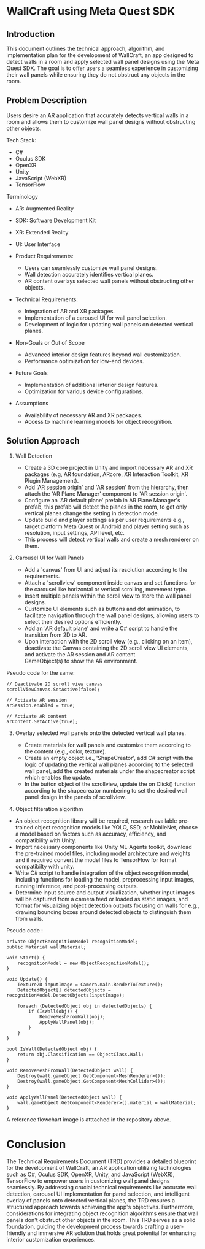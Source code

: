 # WallCraft using Meta Quest SDK

## Introduction

This document outlines the technical approach, algorithm, and implementation plan for the development of WallCraft, an app designed to detect walls in a room and apply selected wall panel designs using the Meta Quest SDK. The goal is to offer users a seamless experience in customizing their wall panels while ensuring they do not obstruct any objects in the room.

## Problem Description
Users desire an AR application that accurately detects vertical walls in a room and allows them to customize wall panel designs without obstructing other objects.

Tech Stack:
 - C#
 - Oculus SDK
 - OpenXR
 - Unity
 - JavaScript (WebXR)
 - TensorFlow

  Terminology
  - AR: Augmented Reality
  - SDK: Software Development Kit
  - XR: Extended Reality
  - UI: User Interface

- Product Requirements:
  - Users can seamlessly customize wall panel designs.
  - Wall detection accurately identifies vertical planes.
  - AR content overlays selected wall panels without obstructing other objects.

- Technical Requirements:
  - Integration of AR and XR packages.
  - Implementation of a carousel UI for wall panel selection.
  - Development of logic for updating wall panels on detected vertical planes.

- Non-Goals or Out of Scope
  - Advanced interior design features beyond wall customization.
  - Performance optimization for low-end devices.

- Future Goals
  - Implementation of additional interior design features.
  - Optimization for various device configurations.

- Assumptions
  - Availability of necessary AR and XR packages.
  - Access to machine learning models for object recognition.

## Solution Approach

1. Wall Detection
   - Create a 3D core project in Unity and import necessary AR and XR packages (e.g, AR foundation, ARcore, XR Interaction Toolkit, XR Plugin Management).
   - Add 'AR session origin' and 'AR session' from the hierarchy, then attach the 'AR Plane Manager' component to 'AR session origin'.
   - Configure an 'AR default plane' prefab in AR Plane Manager's prefab, this prefab will detect the planes in the room, to get only vertical planes change the setting in detection mode.
   - Update build and player settings as per user requirements e.g., target platform Meta Quest or Android and player setting such as resolution, input settings, API level, etc.
   - This process will detect vertical walls and create a mesh renderer on them.
  
2. Carousel UI for Wall Panels
   - Add a 'canvas' from UI and adjust its resolution according to the requirements.
   - Attach a 'scrollview' component inside canvas and set functions for the carousel like horizontal or vertical scrolling, movement type.
   - Insert multiple panels within the scroll view to store the wall panel designs.
   - Customize UI elements such as buttons and dot animation, to facilitate navigation through the wall panel designs, allowing users to select their desired options efficiently.
   - Add an 'AR default plane' and write a C# script to handle the transition from 2D to AR.
   - Upon interaction with the 2D scroll view (e.g., clicking on an item), deactivate the Canvas containing the 2D scroll view UI elements, and activate the AR session and AR content    
     GameObject(s) to show the AR environment.

Pseudo code for the same:

    // Deactivate 2D scroll view canvas
    scrollViewCanvas.SetActive(false);
    
    // Activate AR session
    arSession.enabled = true;
    
    // Activate AR content
    arContent.SetActive(true);

 3. Overlay selected wall panels onto the detected vertical wall planes.
    - Create materials for wall panels and customize them according to the content (e.g., color, texture).
    - Create an empty object i.e., 'ShapeCreator', add C# script with the logic of updating the vertical wall planes according to the selected wall panel, add the created materials under the shapecreator script which enables the update.
    - In the button object of the scrollview, update the on Click() function according to the shapecreator numbering to set the desired wall panel design in the panels of scrollview.

4. Object filteration algorithm
  - An object recognition library will be required, research available pre-trained object recognition models like YOLO, SSD, or MobileNet, choose a model based on factors such as accuracy, efficiency, and compatibility with Unity.
  - Import necessary components like Unity ML-Agents toolkit, download the pre-trained model files, including model architecture and weights and if required convert the model files to TensorFlow for format compatibilty with unity.
  - Write C# script to handle integration of the object recognition model, including functions for loading the model, preprocessing input images, running inference, and post-processing outputs.
  - Determine input source and output visualization, whether input images will be captured from a camera feed or loaded as static images, and format for visualizing object detection outputs focusing on walls for e.g., drawing bounding boxes around detected objects to distinguish them from walls.

Pseudo code :  

    private ObjectRecognitionModel recognitionModel;
    public Material wallMaterial;

    void Start() {
        recognitionModel = new ObjectRecognitionModel();
    }

    void Update() {
        Texture2D inputImage = Camera.main.RenderToTexture();
        DetectedObject[] detectedObjects = recognitionModel.DetectObjects(inputImage);

        foreach (DetectedObject obj in detectedObjects) {
            if (IsWall(obj)) {
                RemoveMeshFromWall(obj);
                ApplyWallPanel(obj);
            }
        }
    }

    bool IsWall(DetectedObject obj) {
        return obj.Classification == ObjectClass.Wall;
    }

    void RemoveMeshFromWall(DetectedObject wall) {
        Destroy(wall.gameObject.GetComponent<MeshRenderer>());
        Destroy(wall.gameObject.GetComponent<MeshCollider>());
    }

    void ApplyWallPanel(DetectedObject wall) {
        wall.gameObject.GetComponent<Renderer>().material = wallMaterial;
    }

A reference flowchart image is atttached in the repository above.

   # Conclusion
   The Technical Requirements Document (TRD) provides a detailed blueprint for the development of WallCraft, an AR application utilizing technologies such as C#, Oculus SDK, OpenXR, Unity, and JavaScript (WebXR), TensorFlow to empower users in customizing wall panel designs seamlessly. By addressing crucial technical requirements like accurate wall detection, carousel UI implementation for panel selection, and intelligent overlay of panels onto detected vertical planes, the TRD ensures a structured approach towards achieving the app's objectives. Furthermore, considerations for integrating object recognition algorithms ensure that wall panels don't obstruct other objects in the room. This TRD serves as a solid foundation, guiding the development process towards crafting a user-friendly and immersive AR solution that holds great potential for enhancing interior customization experiences.

 
